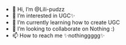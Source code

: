 - 👋 Hi, I’m @Lili-pudzz
- 👀 I’m interested in UGC✨
- 🌱 I’m currently learning how to create UGC
- 💞️ I’m looking to collaborate on Nothing :)
- 📫 How to reach me ✨nothinggggg✨

<!---
Lili-pudzz/Lili-pudzz is a ✨ special ✨ repository because its `README.md` (this file) appears on your GitHub profile.
You can click the Preview link to take a look at your changes.
--->
